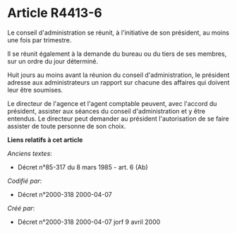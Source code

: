 # Article R4413-6

Le conseil d'administration se réunit, à l'initiative de son président, au moins une fois par trimestre.

Il se réunit également à la demande du bureau ou du tiers de ses membres, sur un ordre du jour déterminé.

Huit jours au moins avant la réunion du conseil d'administration, le président adresse aux administrateurs un rapport sur
chacune des affaires qui doivent leur être soumises.

Le directeur de l'agence et l'agent comptable peuvent, avec l'accord du président, assister aux séances du conseil
d'administration et y être entendus. Le directeur peut demander au président l'autorisation de se faire assister de toute
personne de son choix.

**Liens relatifs à cet article**

_Anciens textes_:

  - Décret n°85-317 du 8 mars 1985 - art. 6 (Ab)

_Codifié par_:

  - Décret n°2000-318 2000-04-07

_Créé par_:

  - Décret n°2000-318 2000-04-07 jorf 9 avril 2000
